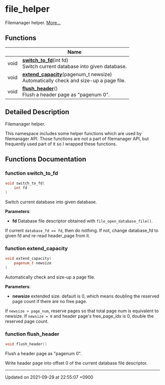 

# file_helper

Filemanager helper.  [More...](#detailed-description)

## Functions

|                | Name           |
| -------------- | -------------- |
| void | **[switch_to_fd](/Namespaces/file_helper#function-switch_to_fd)**(int fd)<br>Switch current database into given database.  |
| void | **[extend_capacity](/Namespaces/file_helper#function-extend_capacity)**(pagenum_t newsize)<br>Automatically check and size-up a page file.  |
| void | **[flush_header](/Namespaces/file_helper#function-flush_header)**()<br>Flush a header page as "pagenum 0".  |

## Detailed Description

Filemanager helper. 

This namespace includes some helper functions which are used by filemanager API. Those functions are not a part of filemanager API, but frequently used part of it so I wrapped these functions. 


## Functions Documentation

### function switch_to_fd

```cpp
void switch_to_fd(
    int fd
)
```

Switch current database into given database. 

**Parameters**: 

  * **fd** Database file descriptor obtained with <code>file&#95;open&#95;database&#95;file()</code>. 


If current <code>database&#95;fd == fd</code>, then do nothing. If not, change database_fd to given fd and re-read header_page from it.


### function extend_capacity

```cpp
void extend_capacity(
    pagenum_t newsize
)
```

Automatically check and size-up a page file. 

**Parameters**: 

  * **newsize** extended size. default is 0, which means doubling the reserved page count if there are no free page. 


If <code>newsize &gt; page&#95;num</code>, reserve pages so that total page num is equivalent to newsize. If <code>newsize = 0</code> and header page's free_page_idx is 0, double the reserved page count.


### function flush_header

```cpp
void flush_header()
```

Flush a header page as "pagenum 0". 

Write header page into offset 0 of the current database file descriptor. 






-------------------------------

Updated on 2021-09-29 at 22:55:07 +0900